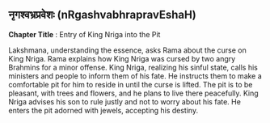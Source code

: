 ## नृगश्वभ्रप्रवेशः (nRgashvabhrapravEshaH)
**Chapter Title** : Entry of King Nriga into the Pit

Lakshmana, understanding the essence, asks Rama about the curse on King Nriga. Rama explains how King Nriga was cursed by two angry Brahmins for a minor offense. King Nriga, realizing his sinful state, calls his ministers and people to inform them of his fate. He instructs them to make a comfortable pit for him to reside in until the curse is lifted. The pit is to be pleasant, with trees and flowers, and he plans to live there peacefully. King Nriga advises his son to rule justly and not to worry about his fate. He enters the pit adorned with jewels, accepting his destiny.